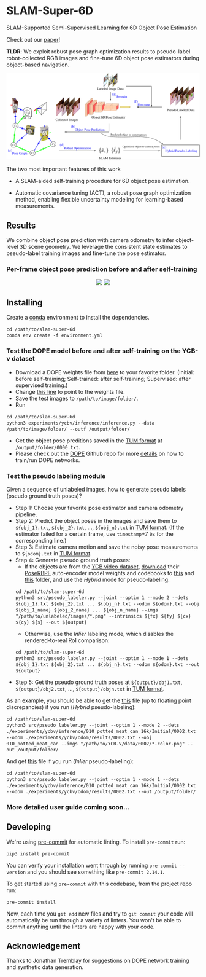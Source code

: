 # SLAM-Super-6D
SLAM-Supported Semi-Supervised Learning for 6D Object Pose Estimation

Check out our [paper](https://arxiv.org/pdf/2203.04424.pdf)!

**TLDR**: We exploit robust pose graph optimization results to pseudo-label robot-collected RGB images and fine-tune 6D object pose estimators during object-based navigation.

![Method Overview](media/figure1.png)

The two most important features of this work

- A SLAM-aided self-training procedure for 6D object pose estimation.

- Automatic covariance tuning (ACT), a robust pose graph optimization method, enabling flexible uncertainty modeling for learning-based measurements.

## Results

We combine object pose prediction with camera odometry to infer object-level 3D scene geometry.
We leverage the consistent state estimates to pseudo-label training images and fine-tune the pose estimator.

### Per-frame object pose prediction before and after self-training

<p align="middle">
    <img src="media/YCB-v-test.gif" width="400">
    <img src="media/robot-test.gif" width="400">
</p>

## Installing

Create a [conda](https://www.anaconda.com/products/individual) environment to install the dependencies.

```
cd /path/to/slam-super-6d
conda env create -f environment.yml
```

### Test the DOPE model before and after self-training on the YCB-v dataset
- Download a DOPE weights file from [here](https://drive.google.com/drive/folders/0B20zFgsL_Sorfm12bzdqdk9LUVJVSVVvQUJ3RDBmRms2SEEwM0xBbTNxdUptUlF6RGdtdEU?resourcekey=0-tjXxtBBZfyvGaZycR8Y4VA&usp=sharing) to your favorite folder. (Initial: before self-training; Self-trained: after self-training; Supervised: after supervised training.)
- Change [this line](https://github.com/520xyxyzq/slam-super-6d/blob/645701adaf80a273c10adb863878d8f6af228f61/experiments/ycbv/inference/config_inference/config_pose.yaml#L11) to point to the weights file.
- Save the test images to `/path/to/image/folder/`.
- Run
```
cd /path/to/slam-super-6d
python3 experiments/ycbv/inference/inference.py --data /path/to/image/folder/ --outf /output/folder/
```
- Get the object pose preditions saved in the [TUM format](https://vision.in.tum.de/data/datasets/rgbd-dataset/file_formats) at `/output/folder/0000.txt`.
- Please check out the [DOPE](https://github.com/NVlabs/Deep_Object_Pose) Github repo for more [details](https://github.com/NVlabs/Deep_Object_Pose/tree/master/scripts/train2) on how to train/run DOPE networks.

### Test the pseudo labeling module
Given a sequence of unlabeled images, how to generate pseudo labels (pseudo ground truth poses)?
- Step 1: Choose your favorite pose estimator and camera odometry pipeline.
- Step 2: Predict the object poses in the images and save them to `${obj_1}.txt`, `${obj_2}.txt`, ..., `${obj_n}.txt` in [TUM format](https://vision.in.tum.de/data/datasets/rgbd-dataset/file_formats). (If the estimator failed for a certain frame, use `timestamp`+7 `0`s for the corresponding line.)
- Step 3: Estimate camera motion and save the noisy pose measurements to `${odom}.txt` in [TUM format](https://vision.in.tum.de/data/datasets/rgbd-dataset/file_formats).
- Step 4: Generate pseudo ground truth poses:
    - If the objects are from the [YCB video dataset](https://rse-lab.cs.washington.edu/projects/posecnn/), [download](https://drive.google.com/file/d/1LGH1N1F8BRDkym75Du02R6qvDat7_40T/view?usp=sharing) their [PoseRBPF](https://github.com/NVlabs/PoseRBPF) auto-encoder model weights and codebooks to [this](src/checkpoints/) and [this](src/codebooks/) folder, and use the _Hybrid_ mode for pseudo-labeling:
    ```
    cd /path/to/slam-super-6d
    python3 src/pseudo_labeler.py --joint --optim 1 --mode 2 --dets ${obj_1}.txt ${obj_2}.txt ... ${obj_n}.txt --odom ${odom}.txt --obj ${obj_1_name} ${obj_2_name} ... ${obj_n_name} --imgs "/path/to/unlabeled/images/*.png" --intrinsics ${fx} ${fy} ${cx} ${cy} ${s} --out ${output}
    ```
    - Otherwise, use the _Inlier_ labeling mode, which disables the rendered-to-real RoI comparison:
    ```
    cd /path/to/slam-super-6d
    python3 src/pseudo_labeler.py --joint --optim 1 --mode 1 --dets ${obj_1}.txt ${obj_2}.txt ... ${obj_n}.txt --odom ${odom}.txt --out ${output}
    ```
- Step 5: Get the pseudo ground truth poses at `${output}/obj1.txt`, `${output}/obj2.txt`, ..., `${output}/objn.txt` in [TUM format](https://vision.in.tum.de/data/datasets/rgbd-dataset/file_formats).

As an example, you should be able to get the [this](experiments/ycbv/pseudo_labels/010_potted_meat_can_16k/Hybrid_1/0002_obj0.txt) file (up to floating point discrepancies) if you run (_Hybrid_ pseudo-labeling):
```
cd /path/to/slam-super-6d
python3 src/pseudo_labeler.py --joint --optim 1 --mode 2 --dets ./experiments/ycbv/inference/010_potted_meat_can_16k/Initial/0002.txt --odom ./experiments/ycbv/odom/results/0002.txt --obj 010_potted_meat_can --imgs "/path/to/YCB-V/data/0002/*-color.png" --out /output/folder/
```

And get [this](experiments/ycbv/pseudo_labels/010_potted_meat_can_16k/Inlier_1/0002_obj0.txt) file if you run (_Inlier_ pseudo-labeling):
```
cd /path/to/slam-super-6d
python3 src/pseudo_labeler.py --joint --optim 1 --mode 1 --dets ./experiments/ycbv/inference/010_potted_meat_can_16k/Initial/0002.txt --odom ./experiments/ycbv/odom/results/0002.txt --out /output/folder/
```


### More detailed user guide coming soon...

## Developing

We're using [pre-commit](https://pre-commit.com/) for automatic linting. To install `pre-commit` run:
```
pip3 install pre-commit
```
You can verify your installation went through by running `pre-commit --version` and you should see something like `pre-commit 2.14.1`.

To get started using `pre-commit` with this codebase, from the project repo run:
```
pre-commit install
```
Now, each time you `git add` new files and try to `git commit` your code will automatically be run through a variety of linters. You won't be able to commit anything until the linters are happy with your code.

## Acknowledgement

Thanks to Jonathan Tremblay for suggestions on DOPE network training and synthetic data generation.
